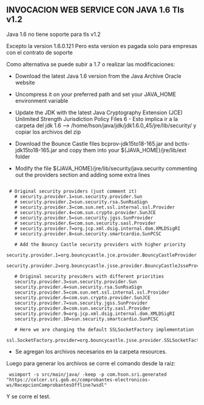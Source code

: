 ## INVOCACION WEB SERVICE CON JAVA 1.6 Tls v1.2

Java 1.6 no tiene soporte para tls v1.2

Excepto la version 1.6.0.121 Pero esta version es pagada solo para empresas con el contrato de soporte

Como alternativa se puede subir a 1.7 o realizar las modificaciones:


- Download the latest Java 1.6 version from the Java Archive Oracle website
- Uncompress it on your preferred path and set your JAVA_HOME environment variable
- Update the JDK with the latest Java Cryptography Extension (JCE) Unlimited Strength Jurisdiction Policy Files 6
        - Esto implica ir a la carpeta del jdk 1.6 --> /home/hson/java/jdk/jdk1.6.0_45/jre/lib/security/ y copiar los archivos del zip
            

- Download the Bounce Castle files bcprov-jdk15to18-165.jar and bctls-jdk15to18-165.jar and copy them into your ${JAVA_HOME}/jre/lib/ext folder
- Modify the file ${JAVA_HOME}/jre/lib/security/java.security commenting out the providers section and adding some extra lines
  
 ```shell script

  # Original security providers (just comment it)
    # security.provider.1=sun.security.provider.Sun
    # security.provider.2=sun.security.rsa.SunRsaSign
    # security.provider.3=com.sun.net.ssl.internal.ssl.Provider
    # security.provider.4=com.sun.crypto.provider.SunJCE
    # security.provider.5=sun.security.jgss.SunProvider
    # security.provider.6=com.sun.security.sasl.Provider
    # security.provider.7=org.jcp.xml.dsig.internal.dom.XMLDSigRI
    # security.provider.8=sun.security.smartcardio.SunPCSC

    # Add the Bouncy Castle security providers with higher priority
    security.provider.1=org.bouncycastle.jce.provider.BouncyCastleProvider
    security.provider.2=org.bouncycastle.jsse.provider.BouncyCastleJsseProvider
    
    # Original security providers with different priorities
    security.provider.3=sun.security.provider.Sun
    security.provider.4=sun.security.rsa.SunRsaSign
    security.provider.5=com.sun.net.ssl.internal.ssl.Provider
    security.provider.6=com.sun.crypto.provider.SunJCE 
    security.provider.7=sun.security.jgss.SunProvider
    security.provider.8=com.sun.security.sasl.Provider
    security.provider.9=org.jcp.xml.dsig.internal.dom.XMLDSigRI
    security.provider.10=sun.security.smartcardio.SunPCSC

    # Here we are changing the default SSLSocketFactory implementation
    ssl.SocketFactory.provider=org.bouncycastle.jsse.provider.SSLSocketFactoryImpl
``` 
  
 
- Se agregan los archivos necesarios en la carpeta resources.



Luego para generar los archivos se corre el comando desde la raiz:

```shell script
 wsimport -s src/main/java/ -keep -p com.hson.sri.generated "https://celcer.sri.gob.ec/comprobantes-electronicos-ws/RecepcionComprobantesOffline?wsdl" 
```


Y se corre el test.







